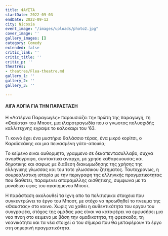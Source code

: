 ```yaml
---
title: ΦΑΥΣΤΑ
startDate: 2022-09-03
endDate: 2022-09-12
city: Nicosia
event_image: "/images/uploads/photo2.jpg"
cover_image: ''
gallery_images: []
category: Comedy
extended: false
critic_link: ''
critic_title: ''
critic_p: ''
theatres:
- theatres/Flea-theatre.md
gallery_1: ''
gallery_2: ''
gallery_3: ''

---
```

#### ΛΙΓΑ ΛΟΓΙΑ ΓΙΑ ΤΗΝ ΠΑΡΑΣΤΑΣΗ

Η «Λατέρνα Παραγωγές» παρουσιάζει την πρώτη της παραγωγή, τη «Φαύστα» του Μποστ, μια ιλαροτραγωδία που ο γνωστος πολυσχιδής καλλιτεχνης εγραψε το καλοκαιρι του ‘63.

Τι κοινό έχει ένα μυστήριο θαλάσσιο τέρας, ένα μικρό κορίτσι, ο Καραϊσκάκης και μια πεινασμένη γάτο-αποικία;

 Το κείμενο ειναι αυθορμητο, γραμμενο σε δεκαπεντασυλλαβο, συχνα ανορθογραφο, συντακτικα αναρχο, με χρηση καθαρευουσας και δημοτικης και σαφως με διαθεση διακωμωδησης της χρήσης της ελληνικης γλωσσας και του τοτε γλωσσικου ζητηματος. Ταυτοχρονως, η σουρεαλιστικη ιστορία με την περιγραφη της ελληνικής πραγματικοτητας που διαθετει, παραμενει απαραμιλλης αισθητικης, συμφωνα με το μοναδικο υφος του αγαπημενου Μποστ.

Η παράσταση ακολουθεί τα ίχνη απο τα πολιτισμικα στοιχεια που συγκεντρώνει το έργο του Μποστ, με στόχο να προωθηθεί το πνευμα της «Φαυστας» στο κοινο. Χωρίς να χαθει η αυθεντικότητα του εργου του συγγραφέα, στόχος της ομάδας μας είναι να καταφέρει να εμφυσήσει μια νεα πνοη στο κειμενο με βάση την ομαδικοτητα, τη φρεσκαδα, τη νεανικότητα και τα νέα στοιχεί α του σήμερα που θα μεταφέρουν το έργο στη σημερινή πραγματικότητα.